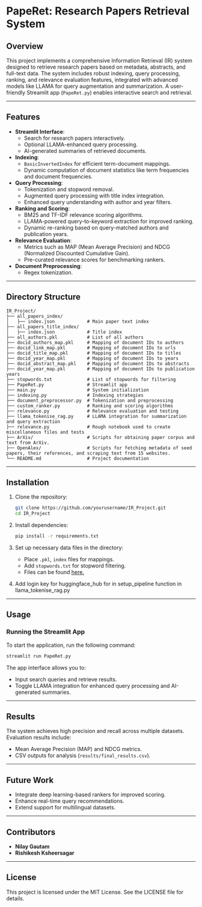 
# PapeRet: Research Papers Retrieval System

## Overview
This project implements a comprehensive Information Retrieval (IR) system designed to retrieve research papers based on metadata, abstracts, and full-text data. The system includes robust indexing, query processing, ranking, and relevance evaluation features, integrated with advanced models like LLAMA for query augmentation and summarization. A user-friendly Streamlit app (`PapeRet.py`) enables interactive search and retrieval.

---

## Features

- **Streamlit Interface**:
  - Search for research papers interactively.
  - Optional LLAMA-enhanced query processing.
  - AI-generated summaries of retrieved documents.
- **Indexing**:
  - `BasicInvertedIndex` for efficient term-document mappings.
  - Dynamic computation of document statistics like term frequencies and document frequencies.
- **Query Processing**:
  - Tokenization and stopword removal.
  - Augmented query processing with title index integration.
  - Enhanced query understanding with author and year filters.
- **Ranking and Scoring**:
  - BM25 and TF-IDF relevance scoring algorithms.
  - LLAMA-powered query-to-keyword extraction for improved ranking.
  - Dynamic re-ranking based on query-matched authors and publication years.
- **Relevance Evaluation**:
  - Metrics such as MAP (Mean Average Precision) and NDCG (Normalized Discounted Cumulative Gain).
  - Pre-curated relevance scores for benchmarking rankers.
- **Document Preprocessing**:
  - Regex tokenization.

---

## Directory Structure

```
IR_Project/
├── all_papers_index/   
│   ├── index.json            # Main paper text index
├── all_papers_title_index/   
│   ├── index.json            # Title index
├── all_authors.pkl           # List of all authors
├── docid_authors_map.pkl     # Mapping of document IDs to authors
├── docid_link_map.pkl        # Mapping of document IDs to urls
├── docid_title_map.pkl       # Mapping of document IDs to titles
├── docid_year_map.pkl        # Mapping of document IDs to years
├── docid_abstract_map.pkl    # Mapping of document IDs to abstracts
├── docid_year_map.pkl        # Mapping of document IDs to publication years
├── stopwords.txt             # List of stopwords for filtering
├── PapeRet.py                # Streamlit app
├── main.py                   # System initialization
├── indexing.py               # Indexing strategies
├── document_preprocessor.py  # Tokenization and preprocessing
├── custom_ranker.py          # Ranking and scoring algorithms
├── relevance.py              # Relevance evaluation and testing
├── llama_tokenise_rag.py     # LLAMA integration for summarization and query extraction
├── relevance.py              # Rough notebook used to create miscellaneous files and tests 
├── ArXiv/                    # Scripts for obtaining paper corpus and text from ArXiv.
├── OpenAlex/                 # Scripts for fetching metadata of seed papers, their references, and scraping text from 15 websites.
└── README.md                 # Project documentation
```

---

## Installation

1. Clone the repository:
   ```bash
   git clone https://github.com/yourusername/IR_Project.git
   cd IR_Project
   ```
2. Install dependencies:
   ```bash
   pip install -r requirements.txt
   ```
3. Set up necessary data files in the directory:
   - Place `.pkl`, `index` files for mappings.
   - Add `stopwords.txt` for stopword filtering.
   - Files can be found [here.](https://drive.google.com/drive/folders/131ffNJDOY0wx-YzeaOj2EZIw8HPP9nkR?usp=share_link)

4. Add login key for huggingface_hub for in setup_pipeline function in llama_tokenise_rag.py 

---

## Usage

### Running the Streamlit App

To start the application, run the following command:
```bash
streamlit run PapeRet.py
```
The app interface allows you to:
- Input search queries and retrieve results.
- Toggle LLAMA integration for enhanced query processing and AI-generated summaries.

---

## Results
The system achieves high precision and recall across multiple datasets. Evaluation results include:
- Mean Average Precision (MAP) and NDCG metrics.
- CSV outputs for analysis (`results/final_results.csv`).

---

## Future Work
- Integrate deep learning-based rankers for improved scoring.
- Enhance real-time query recommendations.
- Extend support for multilingual datasets.

---

## Contributors
- **Nilay Gautam**
- **Rishikesh Ksheersagar**

---

## License
This project is licensed under the MIT License. See the LICENSE file for details.
